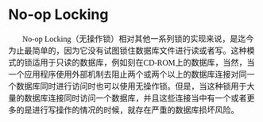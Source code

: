 # No-op Locking
<font face="微软雅黑" size="3px">

&nbsp;&nbsp;&nbsp;&nbsp;&nbsp;&nbsp;&nbsp;No-op Locking（无操作锁）相对其他一系列锁的实现来说，是迄今为止最简单的，因为它没有试图锁住数据库文件进行读或者写。这种模式的锁适用于只读的数据库，例如刻在CD-ROM上的数据库，当然，当一个应用程序使用外部机制去阻止两个或两个以上的数据库连接对同一个数据库同时进行访问时也可以使用无操作锁。但是，当这种锁用于大量的数据库连接同时访问一个数据库，并且这些连接当中有一个或者更多的是进行写操作的情况的时候，就存在严重的数据库损坏风险。
